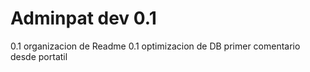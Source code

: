 # Adminpat dev 0.1
0.1 organizacion de Readme
0.1 optimizacion de DB
primer comentario desde portatil
